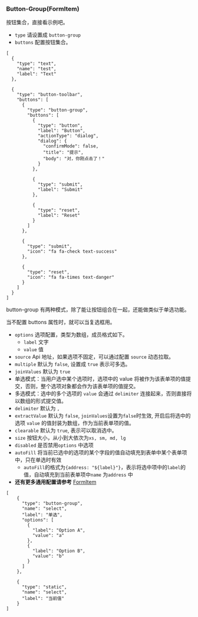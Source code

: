 ### Button-Group(FormItem)

按钮集合，直接看示例吧。

- `type` 请设置成 `button-group`
- `buttons` 配置按钮集合。

```schema:height="200" scope="form"
[
  {
    "type": "text",
    "name": "test",
    "label": "Text"
  },

  {
    "type": "button-toolbar",
    "buttons": [
      {
        "type": "button-group",
        "buttons": [
          {
            "type": "button",
            "label": "Button",
            "actionType": "dialog",
            "dialog": {
              "confirmMode": false,
              "title": "提示",
              "body": "对，你刚点击了！"
            }
          },

          {
            "type": "submit",
            "label": "Submit"
          },

          {
            "type": "reset",
            "label": "Reset"
          }
        ]
      },

      {
        "type": "submit",
        "icon": "fa fa-check text-success"
      },

      {
        "type": "reset",
        "icon": "fa fa-times text-danger"
      }
    ]
  }
]
```

button-group 有两种模式，除了能让按钮组合在一起，还能做类似于单选功能。

当不配置 buttons 属性时，就可以当复选框用。

- `options` 选项配置，类型为数组，成员格式如下。
  - `label` 文字
  - `value` 值
- `source` Api 地址，如果选项不固定，可以通过配置 `source` 动态拉取。
- `multiple` 默认为 `false`, 设置成 `true` 表示可多选。
- `joinValues` 默认为 `true`
- 单选模式：当用户选中某个选项时，选项中的 value 将被作为该表单项的值提交，否则，整个选项对象都会作为该表单项的值提交。
- 多选模式：选中的多个选项的 `value` 会通过 `delimiter` 连接起来，否则直接将以数组的形式提交值。
- `delimiter` 默认为 `,`
- `extractValue` 默认为 `false`, `joinValues`设置为`false`时生效, 开启后将选中的选项 `value` 的值封装为数组，作为当前表单项的值。
- `clearable` 默认为 `true`, 表示可以取消选中。
- `size` 按钮大小，从小到大依次为`xs, sm, md, lg`
- `disabled` 是否禁用`options` 中选项
- `autoFill` 将当前已选中的选项的某个字段的值自动填充到表单中某个表单项中，只在单选时有效
  - `autoFill`的格式为`{address: "${label}"}`，表示将选中项中的`label`的值，自动填充到当前表单项中`name` 为`address` 中
- **还有更多通用配置请参考** [FormItem](./FormItem.md)

```schema:height="250" scope="form"
[
    {
      "type": "button-group",
      "name": "select",
      "label": "单选",
      "options": [
        {
          "label": "Option A",
          "value": "a"
        },
        {
          "label": "Option B",
          "value": "b"
        }
      ]
    },

    {
      "type": "static",
      "name": "select",
      "label": "当前值"
    }
]
```
